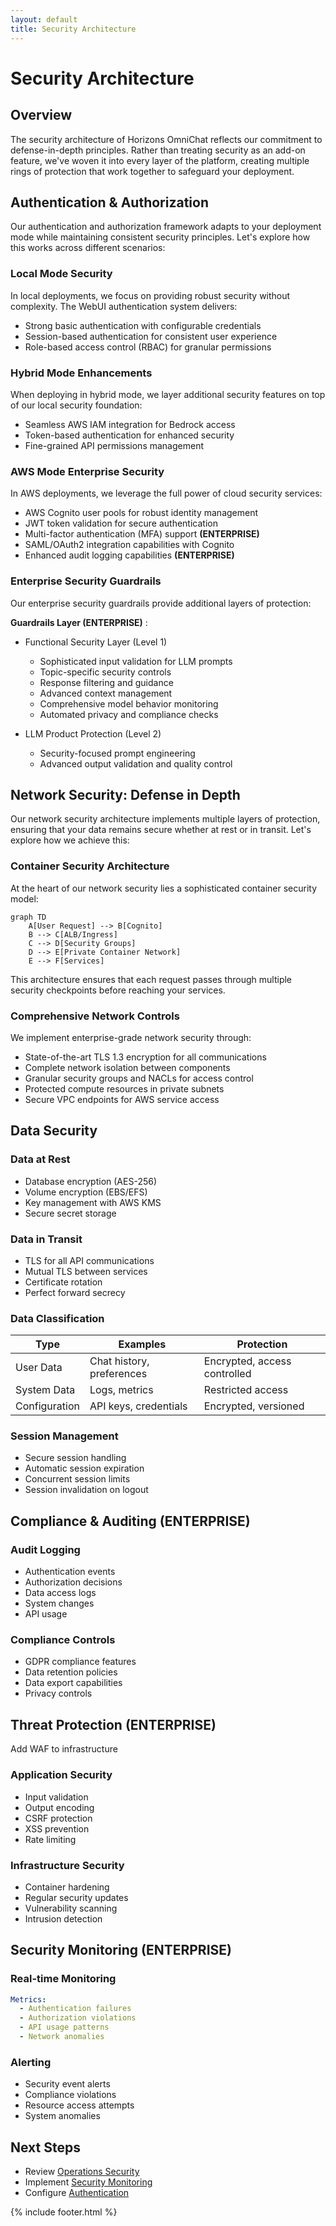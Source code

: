 ```yaml
---
layout: default
title: Security Architecture
---
```


# Security Architecture

## Overview

The security architecture of Horizons OmniChat reflects our commitment to defense-in-depth principles. Rather than treating security as an add-on feature, we've woven it into every layer of the platform, creating multiple rings of protection that work together to safeguard your deployment.

## Authentication & Authorization

Our authentication and authorization framework adapts to your deployment mode while maintaining consistent security principles. Let's explore how this works across different scenarios:

### Local Mode Security

In local deployments, we focus on providing robust security without complexity. The WebUI authentication system delivers:

- Strong basic authentication with configurable credentials
- Session-based authentication for consistent user experience
- Role-based access control (RBAC) for granular permissions

### Hybrid Mode Enhancements

When deploying in hybrid mode, we layer additional security features on top of our local security foundation:

- Seamless AWS IAM integration for Bedrock access
- Token-based authentication for enhanced security
- Fine-grained API permissions management

### AWS Mode Enterprise Security

In AWS deployments, we leverage the full power of cloud security services:

- AWS Cognito user pools for robust identity management
- JWT token validation for secure authentication
- Multi-factor authentication (MFA) support **(ENTERPRISE)**
- SAML/OAuth2 integration capabilities with Cognito
- Enhanced audit logging capabilities **(ENTERPRISE)**


### Enterprise Security Guardrails

Our enterprise security guardrails provide additional layers of protection:

**Guardrails Layer (ENTERPRISE)** :
- Functional Security Layer (Level 1)
  - Sophisticated input validation for LLM prompts
  - Topic-specific security controls
  - Response filtering and guidance
  - Advanced context management
  - Comprehensive model behavior monitoring
  - Automated privacy and compliance checks

- LLM Product Protection (Level 2)
  - Security-focused prompt engineering
  - Advanced output validation and quality control

## Network Security: Defense in Depth

Our network security architecture implements multiple layers of protection, ensuring that your data remains secure whether at rest or in transit. Let's explore how we achieve this:

### Container Security Architecture

At the heart of our network security lies a sophisticated container security model:

```mermaid
graph TD
    A[User Request] --> B[Cognito] 
    B --> C[ALB/Ingress]
    C --> D[Security Groups]
    D --> E[Private Container Network]
    E --> F[Services]
```

This architecture ensures that each request passes through multiple security checkpoints before reaching your services.

### Comprehensive Network Controls

We implement enterprise-grade network security through:

- State-of-the-art TLS 1.3 encryption for all communications
- Complete network isolation between components
- Granular security groups and NACLs for access control
- Protected compute resources in private subnets
- Secure VPC endpoints for AWS service access

## Data Security

### Data at Rest
- Database encryption (AES-256)
- Volume encryption (EBS/EFS)
- Key management with AWS KMS
- Secure secret storage

### Data in Transit
- TLS for all API communications
- Mutual TLS between services
- Certificate rotation
- Perfect forward secrecy

### Data Classification

| **Type** | **Examples** | **Protection** |
|------|----------|------------|
| User Data | Chat history, preferences | Encrypted, access controlled |
| System Data | Logs, metrics | Restricted access |
| Configuration | API keys, credentials | Encrypted, versioned |


### Session Management
- Secure session handling
- Automatic session expiration
- Concurrent session limits
- Session invalidation on logout

## Compliance & Auditing **(ENTERPRISE)** 

### Audit Logging
- Authentication events
- Authorization decisions
- Data access logs
- System changes
- API usage

### Compliance Controls
- GDPR compliance features
- Data retention policies
- Data export capabilities
- Privacy controls

## Threat Protection **(ENTERPRISE)** 

Add WAF to infrastructure

### Application Security
- Input validation
- Output encoding
- CSRF protection
- XSS prevention
- Rate limiting

### Infrastructure Security
- Container hardening
- Regular security updates
- Vulnerability scanning
- Intrusion detection

## Security Monitoring **(ENTERPRISE)** 

### Real-time Monitoring 

```yaml
Metrics:
  - Authentication failures
  - Authorization violations
  - API usage patterns
  - Network anomalies
```

### Alerting
- Security event alerts
- Compliance violations
- Resource access attempts
- System anomalies


## Next Steps

- Review [Operations Security](../operations/security.md)
- Implement [Security Monitoring](../operations/monitoring.md)
- Configure [Authentication](../operations/configuration.md#authentication)

{% include footer.html %}
